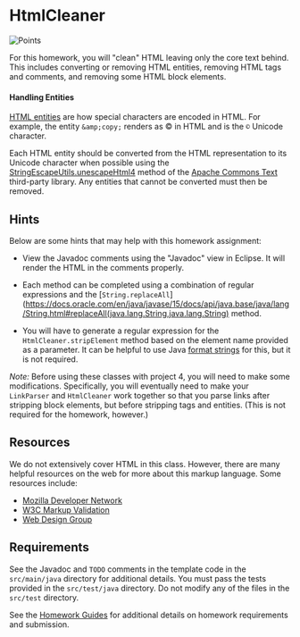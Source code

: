 HtmlCleaner
=================================================

![Points](../../blob/badges/points.svg)

For this homework, you will "clean" HTML leaving only the core text behind. This includes converting or removing HTML entities, removing HTML tags and comments, and removing some HTML block elements.

#### Handling Entities ####

[HTML entities](https://developer.mozilla.org/en-US/docs/Glossary/Entity) are how special characters are encoded in HTML. For example, the entity `&amp;copy;` renders as &copy; in HTML and is the `©` Unicode character.

Each HTML entity should be converted from the HTML representation to its Unicode character when possible using the [StringEscapeUtils.unescapeHtml4](https://commons.apache.org/proper/commons-text/javadocs/api-release/org/apache/commons/text/StringEscapeUtils.html#unescapeHtml4(java.lang.String)) method of the [Apache Commons Text](https://commons.apache.org/proper/commons-text/) third-party library. Any entities that cannot be converted must then be removed. 

## Hints ##

Below are some hints that may help with this homework assignment:

  - View the Javadoc comments using the "Javadoc" view in Eclipse. It will render the HTML in the comments properly.

  - Each method can be completed using a combination of regular expressions and the [`String.replaceAll`](https://docs.oracle.com/en/java/javase/15/docs/api/java.base/java/lang/String.html#replaceAll(java.lang.String,java.lang.String) method.
  
  - You will have to generate a regular expression for the `HtmlCleaner.stripElement` method based on the element name provided as a parameter. It can be helpful to use Java [format strings](https://docs.oracle.com/en/java/javase/15/docs/api/java.base/java/util/Formatter.html) for this, but it is not required.

*Note:* Before using these classes with project 4, you will need to make some modifications. Specifically, you will eventually need to make your `LinkParser` and `HtmlCleaner` work together so that you parse links after stripping block elements, but before stripping tags and entities. (This is not required for the homework, however.)

## Resources ##

We do not extensively cover HTML in this class. However, there are many helpful resources on the web for more about this markup language. Some resources include:

  - [Mozilla Developer Network](https://developer.mozilla.org/en-US/docs/Web/HTML)
  - [W3C Markup Validation](https://validator.w3.org/)
  - [Web Design Group](https://htmlhelp.com/)

## Requirements ##

See the Javadoc and `TODO` comments in the template code in the `src/main/java` directory for additional details. You must pass the tests provided in the `src/test/java` directory. Do not modify any of the files in the `src/test` directory.

See the [Homework Guides](https://usf-cs212-spring2021.github.io/guides/homework/) for additional details on homework requirements and submission.

